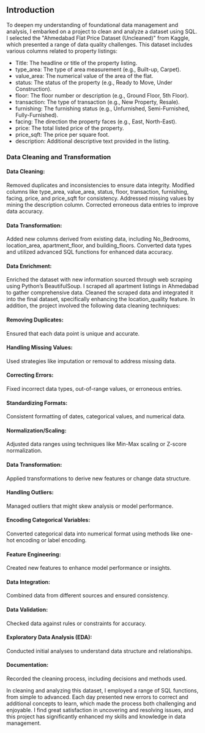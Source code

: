 ## Introduction

To deepen my understanding of foundational data management and analysis, I embarked on a project to clean and analyze a dataset using SQL. I selected the "Ahmedabad Flat Price Dataset (Uncleaned)" from Kaggle, which presented a range of data quality challenges. This dataset includes various columns related to property listings:

* Title: The headline or title of the property listing.
* type_area: The type of area measurement (e.g., Built-up, Carpet).
* value_area: The numerical value of the area of the flat.
* status: The status of the property (e.g., Ready to Move, Under Construction).
* floor: The floor number or description (e.g., Ground Floor, 5th Floor).
* transaction: The type of transaction (e.g., New Property, Resale).
* furnishing: The furnishing status (e.g., Unfurnished, Semi-Furnished, Fully-Furnished).
* facing: The direction the property faces (e.g., East, North-East).
* price: The total listed price of the property.
* price_sqft: The price per square foot.
* description: Additional descriptive text provided in the listing.
  
### Data Cleaning and Transformation

#### Data Cleaning:

Removed duplicates and inconsistencies to ensure data integrity.
Modified columns like type_area, value_area, status, floor, transaction, furnishing, facing, price, and price_sqft for consistency.
Addressed missing values by mining the description column.
Corrected erroneous data entries to improve data accuracy.

#### Data Transformation:

Added new columns derived from existing data, including No_Bedrooms, location_area, apartment_floor, and building_floors.
Converted data types and utilized advanced SQL functions for enhanced data accuracy.

#### Data Enrichment:

Enriched the dataset with new information sourced through web scraping using Python’s BeautifulSoup. I scraped all apartment listings in Ahmedabad to gather comprehensive data.
Cleaned the scraped data and integrated it into the final dataset, specifically enhancing the location_quality feature.
In addition, the project involved the following data cleaning techniques:

####  Removing Duplicates:
Ensured that each data point is unique and accurate.
#### Handling Missing Values: 
Used strategies like imputation or removal to address missing data.
#### Correcting Errors: 
Fixed incorrect data types, out-of-range values, or erroneous entries.
#### Standardizing Formats: 
Consistent formatting of dates, categorical values, and numerical data.
#### Normalization/Scaling: 
Adjusted data ranges using techniques like Min-Max scaling or Z-score normalization.
#### Data Transformation: 
Applied transformations to derive new features or change data structure.
#### Handling Outliers: 
Managed outliers that might skew analysis or model performance.
#### Encoding Categorical Variables: 
Converted categorical data into numerical format using methods like one-hot encoding or label encoding.
#### Feature Engineering: 
Created new features to enhance model performance or insights.
#### Data Integration: 
Combined data from different sources and ensured consistency.
#### Data Validation: 
Checked data against rules or constraints for accuracy.
#### Exploratory Data Analysis (EDA): 
Conducted initial analyses to understand data structure and relationships.
#### Documentation: 
Recorded the cleaning process, including decisions and methods used.

In cleaning and analyzing this dataset, I employed a range of SQL functions, from simple to advanced. Each day presented new errors to correct and additional concepts to learn, which made the process both challenging and enjoyable. I find great satisfaction in uncovering and resolving issues, and this project has significantly enhanced my skills and knowledge in data management.
